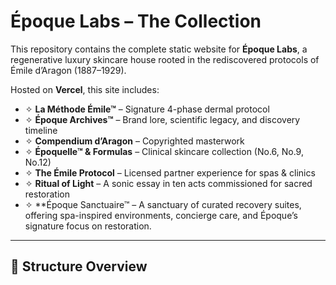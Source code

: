 # Époque Labs – The Collection

This repository contains the complete static website for **Époque Labs**, a regenerative luxury skincare house rooted in the rediscovered protocols of Émile d’Aragon (1887–1929).

Hosted on **Vercel**, this site includes:

- ✧ **La Méthode Émile™** – Signature 4-phase dermal protocol  
- ✧ **Époque Archives™** – Brand lore, scientific legacy, and discovery timeline  
- ✧ **Compendium d’Aragon** – Copyrighted masterwork  
- ✧ **Époquelle™ & Formulas** – Clinical skincare collection (No.6, No.9, No.12)  
- ✧ **The Émile Protocol** – Licensed partner experience for spas & clinics  
- ✧ **Ritual of Light** – A sonic essay in ten acts commissioned for sacred restoration
- ✧ **Époque Sanctuaire™ – A sanctuary of curated recovery suites, offering spa-inspired environments, concierge care, and Époque’s signature focus on restoration.

---

## 📁 Structure Overview


